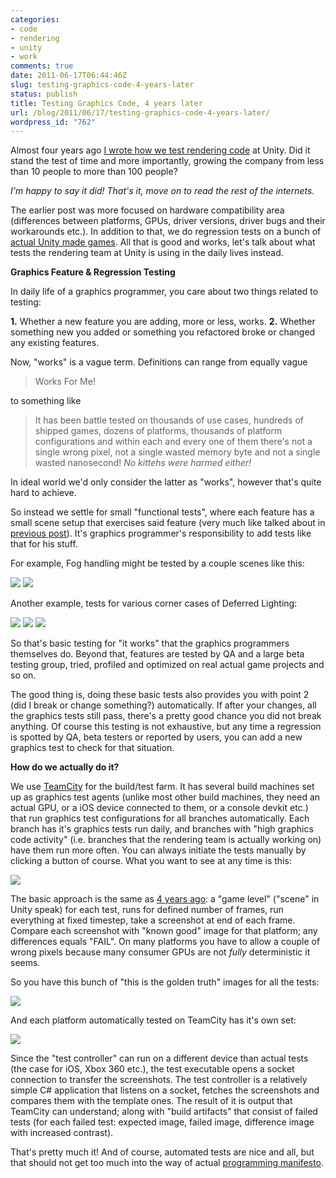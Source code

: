 ```yaml
---
categories:
- code
- rendering
- unity
- work
comments: true
date: 2011-06-17T06:44:46Z
slug: testing-graphics-code-4-years-later
status: publish
title: Testing Graphics Code, 4 years later
url: /blog/2011/06/17/testing-graphics-code-4-years-later/
wordpress_id: "762"
---
```


Almost four years ago [I wrote how we test rendering code](/blog/2007/07/31/testing-graphics-code/) at Unity. Did it stand the test of time and more importantly, growing the company from less than 10 people to more than 100 people?

_I'm happy to say it did! That's it, move on to read the rest of the internets._

The earlier post was more focused on hardware compatibility area (differences between platforms, GPUs, driver versions, driver bugs and their workarounds etc.). In addition to that, we do regression tests on a bunch of [actual Unity made games](http://blogs.unity3d.com/2010/01/12/on-web-player-regression-testing/). All that is good and works, let's talk about what tests the rendering team at Unity is using in the daily lives instead.

**Graphics Feature & Regression Testing**

In daily life of a graphics programmer, you care about two things related to testing:

**1.** Whether a new feature you are adding, more or less, works.
**2.** Whether something new you added or something you refactored broke or changed any existing features.

Now, "works" is a vague term. Definitions can range from equally vague


> Works For Me!


to something like 


> It has been battle tested on thousands of use cases, hundreds of shipped games, dozens of platforms, thousands of platform configurations and within each and every one of them there's not a single wrong pixel, not a single wasted memory byte and not a single wasted nanosecond! _No kittehs were harmed either!_


In ideal world we'd only consider the latter as "works", however that's quite hard to achieve.

So instead we settle for small "functional tests", where each feature has a small scene setup that exercises said feature (very much like talked about in [previous post](/blog/2007/07/31/testing-graphics-code/)). It's graphics programmer's responsibility to add tests like that for his stuff.

For example, Fog handling might be tested by a couple scenes like this:

[![](http://aras-p.info/blog/wp-content/uploads/2011/06/092-FogModes.png)](http://aras-p.info/blog/wp-content/uploads/2011/06/092-FogModes.png)
[![](http://aras-p.info/blog/wp-content/uploads/2011/06/017-Fog.png)](http://aras-p.info/blog/wp-content/uploads/2011/06/017-Fog.png)

Another example, tests for various corner cases of Deferred Lighting:

[![](http://aras-p.info/blog/wp-content/uploads/2011/06/118-DeferredLMCases.png)](http://aras-p.info/blog/wp-content/uploads/2011/06/118-DeferredLMCases.png)
[![](http://aras-p.info/blog/wp-content/uploads/2011/06/134-DefLightShapes.png)](http://aras-p.info/blog/wp-content/uploads/2011/06/134-DefLightShapes.png)
[![](http://aras-p.info/blog/wp-content/uploads/2011/06/143-DefLargeCoords.png)](http://aras-p.info/blog/wp-content/uploads/2011/06/143-DefLargeCoords.png)

So that's basic testing for "it works" that the graphics programmers themselves do. Beyond that, features are tested by QA and a large beta testing group, tried, profiled and optimized on real actual game projects and so on.

The good thing is, doing these basic tests also provides you with point 2 (did I break or change something?) automatically. If after your changes, all the graphics tests still pass, there's a pretty good chance you did not break anything. Of course this testing is not exhaustive, but any time a regression is spotted by QA, beta testers or reported by users, you can add a new graphics test to check for that situation.


**How do we actually do it?**

We use [TeamCity](http://www.jetbrains.com/teamcity/) for the build/test farm. It has several build machines set up as graphics test agents (unlike most other build machines, they need an actual GPU, or a iOS device connected to them, or a console devkit etc.) that run graphics test configurations for all branches automatically. Each branch has it's graphics tests run daily, and branches with "high graphics code activity" (i.e. branches that the rendering team is actually working on) have them run more often. You can always initiate the tests manually by clicking a button of course. What you want to see at any time is this:

[![](http://aras-p.info/blog/wp-content/uploads/2011/06/teamcity-gfx-tests.png)](http://aras-p.info/blog/wp-content/uploads/2011/06/teamcity-gfx-tests.png)

The basic approach is the same as [4 years ago](/blog/2007/07/31/testing-graphics-code/): a "game level" ("scene" in Unity speak) for each test, runs for defined number of frames, run everything at fixed timestep, take a screenshot at end of each frame. Compare each screenshot with "known good" image for that platform; any differences equals "FAIL". On many platforms you have to allow a couple of wrong pixels because many consumer GPUs are not _fully_ deterministic it seems.

So you have this bunch of "this is the golden truth" images for all the tests:

[![](http://aras-p.info/blog/wp-content/uploads/2011/06/some-gfx-tests-500x247.png)](http://aras-p.info/blog/wp-content/uploads/2011/06/some-gfx-tests.png)

And each platform automatically tested on TeamCity has it's own set:

[![](http://aras-p.info/blog/wp-content/uploads/2011/06/gfx-test-platforms.png)](http://aras-p.info/blog/wp-content/uploads/2011/06/gfx-test-platforms.png)

Since the "test controller" can run on a different device than actual tests (the case for iOS, Xbox 360 etc.), the test executable opens a socket connection to transfer the screenshots. The test controller is a relatively simple C# application that listens on a socket, fetches the screenshots and compares them with the template ones. The result of it is output that TeamCity can understand; along with "build artifacts" that consist of failed tests (for each failed test: expected image, failed image, difference image with increased contrast).

That's pretty much it! And of course, automated tests are nice and all, but that should not get too much into the way of actual [programming manifesto](http://programming-motherfucker.com/).
